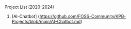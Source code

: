 Project List (2020-2024)
1. [AI-Chatbot] (https://github.com/FOSS-Community/KPB-Projects/blob/main/AI-Chatbot.md)
